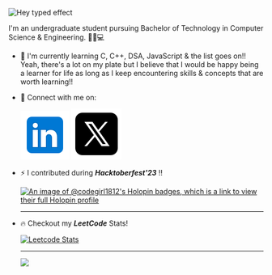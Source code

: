 ![Hey typed effect](https://readme-typing-svg.herokuapp.com?font=Caveat&weight=600&size=28&color=ffdf87&pause=1000&width=435&lines=Hey+there%2C+I'm+Anshika+!+👋🏻)  

I'm an undergraduate student pursuing Bachelor of Technology in Computer Science & Engineering. 👧🏻💻

- 📖  I'm currently learning C, C++, DSA, JavaScript & the list goes on!! 
 Yeah, there's a lot on my plate but I believe that I would be happy being a learner for life as long as I keep encountering skills & concepts that are worth learning!!

- 🔗 Connect with me on:
   
   [![LinkedIn](icons8-linkedin.svg)](https://www.linkedin.com/in/anshika-chhabra-97ab05257)
   [![TwitterX](icons8-twitterx.svg)](https://twitter.com/anshikachhabra_?t=3RrhUtepEoxbRAks5AzKbw&s=09)
  
- ⚡ I contributed during ***Hacktoberfest'23*** !!

  [![An image of @codegirl1812's Holopin badges, which is a link to view their full Holopin profile](https://holopin.me/codegirl1812)](https://holopin.io/@codegirl1812)
  <br><hr>

- 🔥 Checkout my ***LeetCode*** Stats!

  [![Leetcode Stats](https://leetcard.jacoblin.cool/anshikachhabra_?ext=heatmap&theme=dark&border=3&radius=12)](https://leetcode.com/u/anshikachhabra_/)
  <br><hr>
  
  ![](https://komarev.com/ghpvc/?username=anshika1812&style=plastic&color=8f152a)

